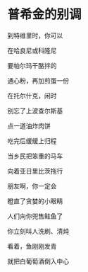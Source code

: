    

# 普希金的别调

到特维里时，你可以

在哈良尼或科隆尼

要帕尔玛干酪拌的

通心粉，再加煎蛋一份

  

在托尔什克，闲时

别忘了上波查尔斯基

点一道油炸肉饼

吃完后缓缓上归程

  

当乡民把笨重的马车

向着亚日里比茨拖行

朋友啊，你一定会

瞪直了贪婪的小眼睛

  

人们向你兜售鲑鱼了

你立刻叫人洗刷、清炖

看着，鱼刚刚发青

就把白葡萄酒倒入中心